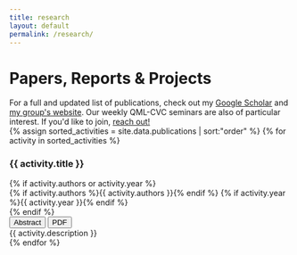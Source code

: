 ```yaml
---
title: research
layout: default
permalink: /research/
---
```

<head>
  <link rel="stylesheet" href="{{ '/assets/css/styles.css' | relative_url }}">
</head>
<h1 class="section-title">Papers, Reports & Projects</h1>

<div class="research-intro">
  For a full and updated list of publications, check out my
  <a href="https://scholar.google.com/citations?user=bFFWTIEAAAAJ&hl=en">Google Scholar</a>
  and <a href="https://qml.cvc.uab.es/">my group's website</a>.
  Our weekly QML-CVC seminars are also of particular interest. If you'd like to join, <a href="/contact/">reach out!</a>
</div>


<div class="publications-list">
{% assign sorted_activities = site.data.publications | sort:"order" %}
{% for activity in sorted_activities %}
  <div class="publication-card">
    <h3 class="publication-title">{{ activity.title }}</h3>
    {% if activity.authors or activity.year %}
    <div class="publication-meta">
      {% if activity.authors %}<span class="publication-authors">{{ activity.authors }}</span>{% endif %}
      {% if activity.year %}<span class="publication-year">{{ activity.year }}</span>{% endif %}
    </div>
    {% endif %}
    <div class="dropdown-tabs">
      <button class="tab-btn active" onclick="showTab(this, 'abstract-{{forloop.index}}')">Abstract</button>
      <button class="tab-btn" onclick="showTab(this, 'pdf-{{forloop.index}}')">PDF</button>
    </div>
    <div class="tab-content" id="abstract-{{forloop.index}}">
      {{ activity.description }}
    </div>
    <div class="tab-content" id="pdf-{{forloop.index}}" style="display:none;">
      <iframe src="{{activity.url}}"
        style="width:100%;height:60vh;border:2px solid #d5d8df;border-radius:8px;box-shadow:0 2px 12px #14203c10;background:#f7fafd;"
        allowfullscreen
        loading="lazy"
        title="PDF preview of {{ activity.title }}"></iframe>
    </div>
  </div>
{% endfor %}
</div>

<script>
function showTab(btn, tabId) {
  var container = btn.closest('.publication-card');
  var tabs = container.querySelectorAll('.tab-content');
  var buttons = container.querySelectorAll('.tab-btn');
  tabs.forEach(function(tab){ tab.style.display = 'none'; });
  buttons.forEach(function(b){ b.classList.remove('active'); });
  container.querySelector('#' + tabId).style.display = 'block';
  btn.classList.add('active');
}
</script>
